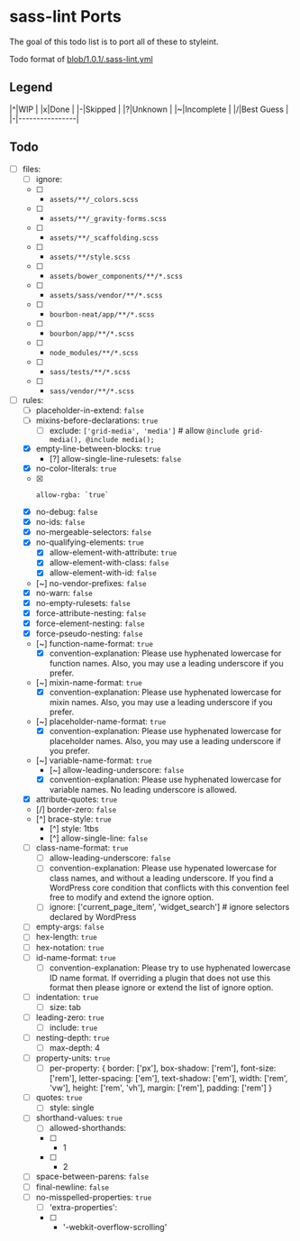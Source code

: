 # sass-lint Ports

The goal of this todo list is to port all of these to styleint.

Todo format of [blob/1.0.1/.sass-lint.yml](https://github.com/WebDevStudios/css-coding-standards/blob/1.0.1/.sass-lint.yml)

## Legend

|^|WIP             |
|x|Done            |
|-|Skipped         |
|?|Unknown         |
|~|Incomplete      |
|/|Best Guess      |
|-|----------------|

## Todo

- [ ] files:
  - [ ]   ignore:
    + [ ] - `assets/**/_colors.scss`
    + [ ] - `assets/**/_gravity-forms.scss`
    + [ ] - `assets/**/_scaffolding.scss`
    + [ ] - `assets/**/style.scss`
    + [ ] - `assets/bower_components/**/*.scss`
    + [ ] - `assets/sass/vendor/**/*.scss`
    + [ ] - `bourbon-neat/app/**/*.scss`
    + [ ] - `bourbon/app/**/*.scss`
    + [ ] - `node_modules/**/*.scss`
    + [ ] - `sass/tests/**/*.scss`
    + [ ] - `sass/vendor/**/*.scss`
- [ ] rules:
  + [ ]   placeholder-in-extend: `false`
  + [ ]   mixins-before-declarations: `true`
      * [ ] exclude: `['grid-media', 'media']` # allow `@include grid-media(), @include media();`
  + [x]   empty-line-between-blocks: `true`
      * [?] allow-single-line-rulesets: `false`
  + [x]   no-color-literals: `true`
  + [x]     allow-rgba: `true`
  + [x]   no-debug: `false`
  + [x]   no-ids: `false`
  + [x]   no-mergeable-selectors: `false`
  + [x]   no-qualifying-elements: `true`
      * [x] allow-element-with-attribute: `true`
      * [x] allow-element-with-class: `false`
      * [x] allow-element-with-id: `false`
  + [~]   no-vendor-prefixes: `false`
  + [x]   no-warn: `false`
  + [x]   no-empty-rulesets: `false`
  + [x]   force-attribute-nesting: `false`
  + [x]   force-element-nesting: `false`
  + [x]   force-pseudo-nesting: `false`
  + [~]   function-name-format: `true`
      * [x] convention-explanation: Please use hyphenated lowercase for function names. Also, you may use a leading underscore if you prefer.
  + [~]   mixin-name-format: `true`
      * [x] convention-explanation: Please use hyphenated lowercase for mixin names. Also, you may use a leading underscore if you prefer.
  + [~]   placeholder-name-format: `true`
      * [x] convention-explanation: Please use hyphenated lowercase for placeholder names. Also, you may use a leading underscore if you prefer.
  + [~]   variable-name-format: `true`
      * [~] allow-leading-underscore: `false`
      * [x] convention-explanation: Please use hyphenated lowercase for variable names. No leading underscore is allowed.
  + [x]   attribute-quotes: `true`
  + [/]   border-zero: `false`
  + [^]   brace-style: `true`
      * [^] style: 1tbs
      * [^] allow-single-line: `false`
  + [ ]   class-name-format: `true`
      * [ ] allow-leading-underscore: `false`
      * [ ] convention-explanation: Please use hypenated lowercase for class names, and without a leading underscore. If you find a WordPress core condition that conflicts with this convention feel free to modify and extend the ignore option.
      * [ ] ignore: ['current_page_item', 'widget_search'] # ignore selectors declared by WordPress
  + [ ]   empty-args: `false`
  + [ ]   hex-length: `true`
  + [ ]   hex-notation: `true`
  + [ ]   id-name-format: `true`
      * [ ] convention-explanation: Please try to use hyphenated lowercase ID name format. If overriding a plugin that does not use this format then please ignore or extend the list of ignore option.
  + [ ]   indentation: `true`
      * [ ] size: tab
  + [ ]   leading-zero: `true`
      * [ ] include: `true`
  + [ ]   nesting-depth: `true`
      * [ ] max-depth: 4
  + [ ]   property-units: `true`
      * [ ] per-property: { border: ['px'], box-shadow: ['rem'], font-size: ['rem'], letter-spacing: ['em'], text-shadow: ['em'], width: ['rem', 'vw'], height: ['rem', 'vh'], margin: ['rem'], padding: ['rem'] }
  + [ ]   quotes: `true`
      * [ ]   style: single
  + [ ]   shorthand-values: `true`
      * [ ] allowed-shorthands:
      * [ ] - 1
      * [ ] - 2
  + [ ]   space-between-parens: `false`
  + [ ]   final-newline: `false`
  + [ ]   no-misspelled-properties: `true`
      * [ ] 'extra-properties':
      * [ ] - '-webkit-overflow-scrolling'

